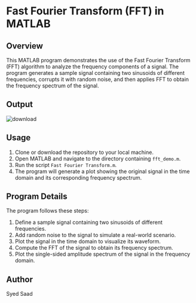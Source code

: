 # Fast Fourier Transform (FFT) in MATLAB

## Overview

This MATLAB program demonstrates the use of the Fast Fourier Transform (FFT) algorithm to analyze the frequency components of a signal. The program generates a sample signal containing two sinusoids of different frequencies, corrupts it with random noise, and then applies FFT to obtain the frequency spectrum of the signal.

## Output 

 ![download](https://github.com/ssaad5678/MATLAB-Simulations/assets/84627426/43175983-fda3-417b-93ad-c45092946934)

## Usage

1. Clone or download the repository to your local machine.
2. Open MATLAB and navigate to the directory containing `fft_demo.m`.
3. Run the script `Fast Fourier Transform.m`.
4. The program will generate a plot showing the original signal in the time domain and its corresponding frequency spectrum.

## Program Details

The program follows these steps:

1. Define a sample signal containing two sinusoids of different frequencies.
2. Add random noise to the signal to simulate a real-world scenario.
3. Plot the signal in the time domain to visualize its waveform.
4. Compute the FFT of the signal to obtain its frequency spectrum.
5. Plot the single-sided amplitude spectrum of the signal in the frequency domain.


## Author

Syed Saad
